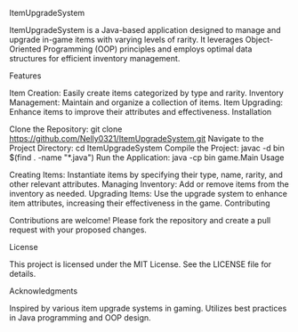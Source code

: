 ItemUpgradeSystem

ItemUpgradeSystem is a Java-based application designed to manage and upgrade in-game items with varying levels of rarity. It leverages Object-Oriented Programming (OOP) principles and employs optimal data structures for efficient inventory management.

Features

Item Creation: Easily create items categorized by type and rarity.
Inventory Management: Maintain and organize a collection of items.
Item Upgrading: Enhance items to improve their attributes and effectiveness.
Installation

Clone the Repository:
git clone https://github.com/Nelly0321/ItemUpgradeSystem.git
Navigate to the Project Directory:
cd ItemUpgradeSystem
Compile the Project:
javac -d bin $(find . -name "*.java")
Run the Application:
java -cp bin game.Main
Usage

Creating Items: Instantiate items by specifying their type, name, rarity, and other relevant attributes.
Managing Inventory: Add or remove items from the inventory as needed.
Upgrading Items: Use the upgrade system to enhance item attributes, increasing their effectiveness in the game.
Contributing

Contributions are welcome! Please fork the repository and create a pull request with your proposed changes.

License

This project is licensed under the MIT License. See the LICENSE file for details.

Acknowledgments

Inspired by various item upgrade systems in gaming.
Utilizes best practices in Java programming and OOP design.